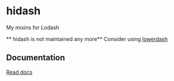hidash
======

My mixins for Lodash

** hidash is not maintained any more**
Consider using [lowerdash](//github.com/dreadcast/lowerdash)

## Documentation ##
[Read docs](http://dreadcast.github.io/hidash/doc/classes/Hidash.html)
